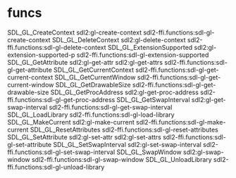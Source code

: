 # funcs

SDL_GL_CreateContext        sdl2:gl-create-context   sdl2-ffi.functions:sdl-gl-create-context
SDL_GL_DeleteContext        sdl2:gl-delete-context   sdl2-ffi.functions:sdl-gl-delete-context
SDL_GL_ExtensionSupported   sdl2:gl-extension-supported-p   sdl2-ffi.functions:sdl-gl-extension-supported
SDL_GL_GetAttribute         sdl2:gl-get-attr   sdl2:gl-get-attrs   sdl2-ffi.functions:sdl-gl-get-attribute
SDL_GL_GetCurrentContext    sdl2-ffi.functions:sdl-gl-get-current-context
SDL_GL_GetCurrentWindow     sdl2-ffi.functions:sdl-gl-get-current-window
SDL_GL_GetDrawableSize      sdl2-ffi.functions:sdl-gl-get-drawable-size
SDL_GL_GetProcAddress       sdl2:gl-get-proc-address   sdl2-ffi.functions:sdl-gl-get-proc-address
SDL_GL_GetSwapInterval      sdl2:gl-get-swap-interval   sdl2-ffi.functions:sdl-gl-get-swap-interval
SDL_GL_LoadLibrary          sdl2-ffi.functions:sdl-gl-load-library
SDL_GL_MakeCurrent          sdl2:gl-make-current   sdl2-ffi.functions:sdl-gl-make-current
SDL_GL_ResetAttributes      sdl2-ffi.functions:sdl-gl-reset-attributes
SDL_GL_SetAttribute         sdl2:gl-set-attr   sdl2:gl-set-attrs   sdl2-ffi.functions:sdl-gl-set-attribute
SDL_GL_SetSwapInterval      sdl2:gl-set-swap-interval   sdl2-ffi.functions:sdl-gl-set-swap-interval
SDL_GL_SwapWindow           sdl2:gl-swap-window   sdl2-ffi.functions:sdl-gl-swap-window
SDL_GL_UnloadLibrary        sdl2-ffi.functions:sdl-gl-unload-library
